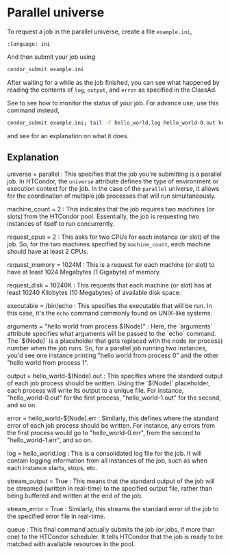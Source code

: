 # Parallel universe

To request a job in the parallel universe, create a file `example.ini`,

```{literalinclude} 3-classad-parallel/example.ini
:language: ini
```

And then submit your job using

```bash
condor_submit example.ini
```

After waiting for a while as the job finished, you can see what happened by reading the contents of `log`, `output`, and `error` as specified in the ClassAd.

See [](#monitor) to see how to monitor the status of your job. For advance use, use this command instead,

```bash
condor_submit example.ini; tail -F hello_world.log hello_world-0.out hello_world-0.err hello_world-1.out hello_world-1.err
```

and see [](#tail) for an explanation on what it does.

## Explanation

universe = parallel
: This specifies that the job you're submitting is a parallel job. In HTCondor, the `universe` attribute defines the type of environment or execution context for the job. In the case of the `parallel` universe, it allows for the coordination of multiple job processes that will run simultaneously.

machine_count = 2
: This indicates that the job requires two machines (or slots) from the HTCondor pool. Essentially, the job is requesting two instances of itself to run concurrently.

request_cpus = 2
: This asks for two CPUs for each instance (or slot) of the job. So, for the two machines specified by `machine_count`, each machine should have at least 2 CPUs.

request_memory = 1024M
: This is a request for each machine (or slot) to have at least 1024 Megabytes (1 Gigabyte) of memory.

request_disk = 10240K
: This requests that each machine (or slot) has at least 10240 Kilobytes (10 Megabytes) of available disk space.

executable = /bin/echo
: This specifies the executable that will be run. In this case, it's the `echo` command commonly found on UNIX-like systems.

arguments = "hello world from process $(Node)"
: Here, the `arguments` attribute specifies what arguments will be passed to the `echo` command. The `$(Node)` is a placeholder that gets replaced with the node (or process) number when the job runs. So, for a parallel job running two instances, you'd see one instance printing "hello world from process 0" and the other "hello world from process 1".

output = hello_world-$(Node).out
: This specifies where the standard output of each job process should be written. Using the `$(Node)` placeholder, each process will write its output to a unique file. For instance, "hello_world-0.out" for the first process, "hello_world-1.out" for the second, and so on.

error = hello_world-$(Node).err
: Similarly, this defines where the standard error of each job process should be written. For instance, any errors from the first process would go to "hello_world-0.err", from the second to "hello_world-1.err", and so on.

log = hello_world.log
: This is a consolidated log file for the job. It will contain logging information from all instances of the job, such as when each instance starts, stops, etc.

stream_output = True
: This means that the standard output of the job will be streamed (written in real-time) to the specified output file, rather than being buffered and written at the end of the job.

stream_error = True
: Similarly, this streams the standard error of the job to the specified error file in real-time.

queue
: This final command actually submits the job (or jobs, if more than one) to the HTCondor scheduler. It tells HTCondor that the job is ready to be matched with available resources in the pool.
